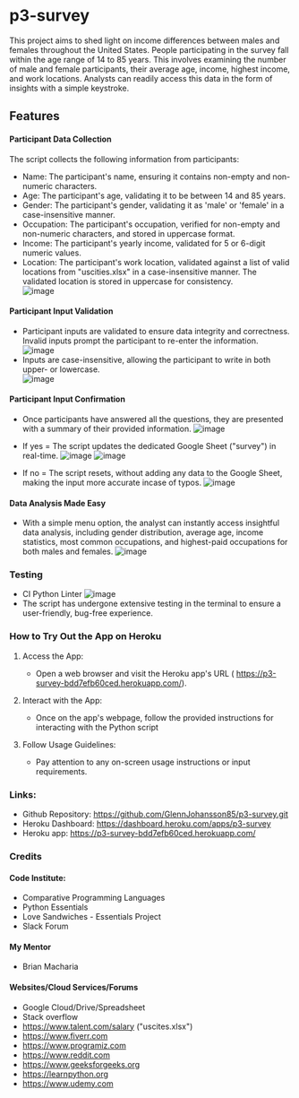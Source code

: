 # p3-survey
This project aims to shed light on income differences between males and females throughout the United States. People participating in the survey fall within the age range of 14 to 85 years. This involves examining the number of male and female participants, their average age, income, highest income, and work locations. Analysts can readily access this data in the form of insights with a simple keystroke.


## Features
#### Participant Data Collection
The script collects the following information from participants:
* Name: The participant's name, ensuring it contains non-empty and non-numeric characters.
* Age: The participant's age, validating it to be between 14 and 85 years.
* Gender: The participant's gender, validating it as 'male' or 'female' in a case-insensitive manner.
* Occupation: The participant's occupation, verified for non-empty and non-numeric characters, and stored in uppercase format.
* Income: The participant's yearly income, validated for 5 or 6-digit numeric values.
* Location: The participant's work location, validated against a list of valid locations from "uscities.xlsx" in a case-insensitive manner. The validated location is stored in uppercase for consistency.<br>
  ![image](https://github.com/GlennJohansson85/p3-survey/assets/139962883/a360022b-aff0-415e-8d1f-bb0db6c4bb07)

#### Participant Input Validation
* Participant inputs are validated to ensure data integrity and correctness. Invalid inputs prompt the participant to re-enter the information.<br>
  ![image](https://github.com/GlennJohansson85/p3-survey/assets/139962883/87a4c43b-9bec-45eb-a711-c7dff2447b0c)
* Inputs are case-insensitive, allowing the participant to write in both upper- or lowercase.<br>
  ![image](https://github.com/GlennJohansson85/p3-survey/assets/139962883/201d19d7-fc8e-4b17-ae6c-7c80fd81b90e)

#### Participant Input Confirmation
* Once participants have answered all the questions, they are presented with a summary of their provided information.
  ![image](https://github.com/GlennJohansson85/p3-survey/assets/139962883/e5027dcc-94f3-4279-81d3-c31ba5bb5833)
* If yes = The script updates the dedicated Google Sheet ("survey") in real-time.
  ![image](https://github.com/GlennJohansson85/p3-survey/assets/139962883/c27b3b65-be8c-4cb2-a745-fb8afa22c5ee)
  ![image](https://github.com/GlennJohansson85/p3-survey/assets/139962883/ff333301-9ccd-4396-be54-8400b19f38ec)

* If no = The script resets, without adding any data to the Google Sheet, making the input more accurate incase of typos.
  ![image](https://github.com/GlennJohansson85/p3-survey/assets/139962883/ef7acf22-b62b-4582-8479-48eaee0dee72)
 
#### Data Analysis Made Easy
* With a simple menu option, the analyst can instantly access insightful data analysis, including gender distribution, average age, income statistics,
  most common occupations, and highest-paid occupations for both males and females.
  ![image](https://github.com/GlennJohansson85/p3-survey/assets/139962883/20bfe092-70da-4e76-bd9b-c68462555747)

### Testing
* CI Python Linter
  ![image](https://github.com/GlennJohansson85/p3-survey/assets/139962883/f13e9cbc-6a30-4fcf-802e-b7bd057a09a4)
* The script has undergone extensive testing in the terminal to ensure a user-friendly, bug-free experience.


### How to Try Out the App on Heroku
1. Access the App:
   * Open a web browser and visit the Heroku app's URL (  https://p3-survey-bdd7efb60ced.herokuapp.com/).

2. Interact with the App:
   * Once on the app's webpage, follow the provided instructions for interacting with the Python script 

3. Follow Usage Guidelines:
   * Pay attention to any on-screen usage instructions or input requirements.

### Links:
* Github Repository: https://github.com/GlennJohansson85/p3-survey.git
* Heroku Dashboard: https://dashboard.heroku.com/apps/p3-survey
* Heroku app: https://p3-survey-bdd7efb60ced.herokuapp.com/

### Credits
#### Code Institute:
* Comparative Programming Languages
* Python Essentials
* Love Sandwiches - Essentials Project
* Slack Forum
#### My Mentor
* Brian Macharia
#### Websites/Cloud Services/Forums
* Google Cloud/Drive/Spreadsheet
* Stack overflow
* https://www.talent.com/salary ("uscites.xlsx")
* https://www.fiverr.com
* https://www.programiz.com
* https://www.reddit.com
* https://www.geeksforgeeks.org
* https://learnpython.org
* https://www.udemy.com

